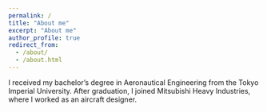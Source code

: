 ```yaml
---
permalink: /
title: "About me"
excerpt: "About me"
author_profile: true
redirect_from: 
  - /about/
  - /about.html
---
```


I received my bachelor’s degree in Aeronautical Engineering from the Tokyo Imperial University. After graduation, I joined Mitsubishi Heavy Industries, where I worked as an aircraft designer.
